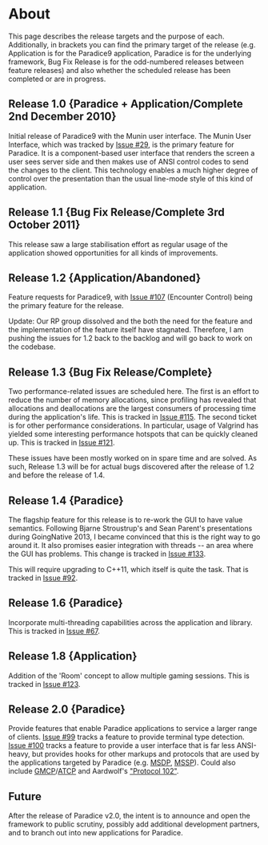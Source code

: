 # About #
This page describes the release targets and the purpose of each.  Additionally, in brackets you can find the primary target of the release (e.g. Application is for the Paradice9 application, Paradice is for the underlying framework, Bug Fix Release is for the odd-numbered releases between feature releases) and also whether the scheduled release has been completed or are in progress.

## Release 1.0 {Paradice + Application/Complete 2nd December 2010} ##
Initial release of Paradice9 with the Munin user interface.  The Munin User Interface, which was tracked by [Issue #29](https://code.google.com/p/paradice9/issues/detail?id=#29), is the primary feature for Paradice.  It is a component-based user interface that renders the screen a user sees server side and then makes use of ANSI control codes to send the changes to the client.  This technology enables a much higher degree of control over the presentation than the usual line-mode style of this kind of application.

## Release 1.1 {Bug Fix Release/Complete 3rd October 2011} ##
This release saw a large stabilisation effort as regular usage of the application showed opportunities for all kinds of improvements.

## Release 1.2 {Application/Abandoned} ##
Feature requests for Paradice9, with [Issue #107](https://code.google.com/p/paradice9/issues/detail?id=#107) (Encounter Control) being the primary feature for the release.

Update: Our RP group dissolved and the both the need for the feature and the implementation of the feature itself have stagnated.  Therefore, I am pushing the issues for 1.2 back to the backlog and will go back to work on the codebase.

## Release 1.3 {Bug Fix Release/Complete} ##
Two performance-related issues are scheduled here.  The first is an effort to reduce the number of memory allocations, since profiling has revealed that allocations and deallocations are the largest consumers of processing time during the application's life.  This is tracked in [Issue #115](https://code.google.com/p/paradice9/issues/detail?id=#115).  The second ticket is for other performance considerations.  In particular, usage of Valgrind has yielded some interesting performance hotspots that can be quickly cleaned up.  This is tracked in [Issue #121](https://code.google.com/p/paradice9/issues/detail?id=#121).

These issues have been mostly worked on in spare time and are solved.  As such, Release 1.3 will be for actual bugs discovered after the release of 1.2 and before the release of 1.4.

## Release 1.4 {Paradice} ##
The flagship feature for this release is to re-work the GUI to have value semantics.  Following Bjarne Stroustrup's and Sean Parent's presentations during GoingNative 2013, I became convinced that this is the right way to go around it.  It also promises easier integration with threads -- an area where the GUI has problems.  This change is tracked in [Issue #133](https://code.google.com/p/paradice9/issues/detail?id=#133).

This will require upgrading to C++11, which itself is quite the task.  That is tracked in [Issue #92](https://code.google.com/p/paradice9/issues/detail?id=#92).

## Release 1.6 {Paradice} ##
Incorporate multi-threading capabilities across the application and library.  This is tracked in [Issue #67](https://code.google.com/p/paradice9/issues/detail?id=#67).

## Release 1.8 {Application} ##
Addition of the 'Room' concept to allow multiple gaming sessions.  This is tracked in [Issue #123](https://code.google.com/p/paradice9/issues/detail?id=#123).

## Release 2.0 {Paradice} ##
Provide features that enable Paradice applications to service a larger range of clients.  [Issue #99](https://code.google.com/p/paradice9/issues/detail?id=#99) tracks a feature to provide terminal type detection.  [Issue #100](https://code.google.com/p/paradice9/issues/detail?id=#100) tracks a feature to provide a user interface that is far less ANSI-heavy, but provides hooks for other markups and protocols that are used by the applications targeted by Paradice (e.g. [MSDP](http://tintin.sourceforge.net/msdp/), [MSSP](http://tintin.sourceforge.net/mssp/)).  Could also include [GMCP](http://www.aardwolf.com/wiki/index.php/Clients/GMCP)/[ATCP](http://www.ironrealms.com/rapture/manual/files/FeatATCP-txt.html) and Aardwolf's ["Protocol 102"](http://www.aardwolf.com/blog/2008/07/10/telnet-negotiation-control-mud-client-interaction/).

## Future ##
After the release of Paradice v2.0, the intent is to announce and open the framework to public scrutiny, possibly add additional development partners, and to branch out into new applications for Paradice.